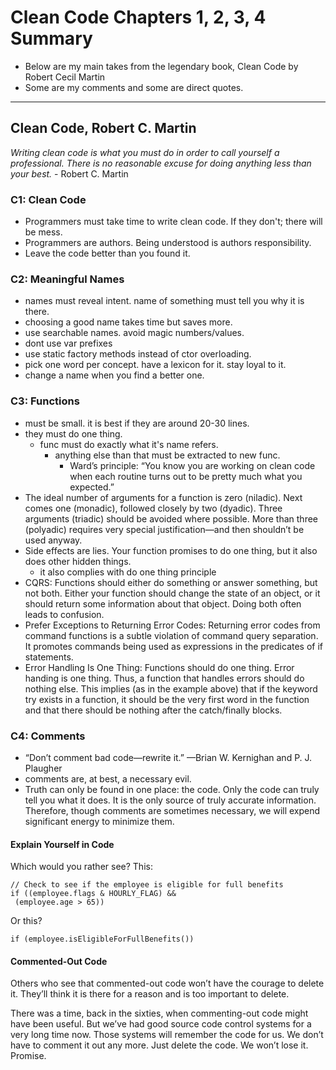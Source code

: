 # Clean Code Chapters 1, 2, 3, 4 Summary
* Below are my main takes from the legendary book, Clean Code by Robert Cecil Martin
* Some are my comments and some are direct quotes.

***

## Clean Code, Robert C. Martin

*Writing clean code is what you must do in order to call yourself a professional. There is no reasonable excuse for doing anything less than your best.* - Robert C. Martin

### C1: Clean Code
* Programmers must take time to write clean code. If they don't; there will be mess.
* Programmers are authors. Being understood is authors responsibility.
* Leave the code better than you found it.


### C2: Meaningful Names
* names must reveal intent. name of something must tell you why it is there.
* choosing a good name takes time but saves more.
* use searchable names. avoid magic numbers/values.
* dont use var prefixes
* use static factory methods instead of ctor overloading.
* pick one word per concept. have a lexicon for it. stay loyal to it. 
* change a name when you find a better one.

### C3: Functions
* must be small. it is best if they are around 20-30 lines.
* they must do one thing.
  * func must do exactly what it's name refers.
    * anything else than that must be extracted to new func.
      * Ward’s principle: “You know you are working on clean code when each routine turns out to be pretty much what you expected.”
* The ideal number of arguments for a function is zero (niladic). Next comes one (monadic), followed closely by two (dyadic). Three arguments (triadic) should be avoided where possible. More than three (polyadic) requires very special justification—and then shouldn’t be used anyway.
* Side effects are lies. Your function promises to do one thing, but it also does other hidden things.
  * it also complies with do one thing principle
* CQRS: Functions should either do something or answer something, but not both. Either your function should change the state of an object, or it should return some information about that object. Doing both often leads to confusion.
* Prefer Exceptions to Returning Error Codes: Returning error codes from command functions is a subtle violation of command query separation. It promotes commands being used as expressions in the predicates of if statements.
* Error Handling Is One Thing: Functions should do one thing. Error handing is one thing. Thus, a function that handles errors should do nothing else. This implies (as in the example above) that if the keyword try exists in a function, it should be the very first word in the function and that there should be nothing after the catch/finally blocks.


### C4: Comments
* “Don’t comment bad code—rewrite it.” —Brian W. Kernighan and P. J. Plaugher
* comments are, at best, a necessary evil.
* Truth can only be found in one place: the code. Only the code can truly tell you what it does. It is the only source of truly accurate information. Therefore, though comments are sometimes necessary, we will expend significant energy to minimize them.

#### Explain Yourself in Code
Which would you rather see? This:
```
// Check to see if the employee is eligible for full benefits
if ((employee.flags & HOURLY_FLAG) &&
 (employee.age > 65))
```

Or this?
```
if (employee.isEligibleForFullBenefits())
```

#### Commented-Out Code
Others who see that commented-out code won’t have the courage to delete it. They’ll think it is there for a reason and is too important to delete. 

There was a time, back in the sixties, when commenting-out code might have been useful. But we’ve had good source code control systems for a very long time now. Those systems will remember the code for us. We don’t have to comment it out any more. Just delete the code. We won’t lose it. Promise.